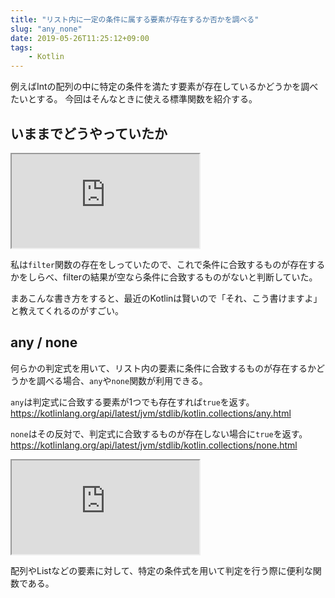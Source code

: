 ```yaml
---
title: "リスト内に一定の条件に属する要素が存在するか否かを調べる"
slug: "any_none"
date: 2019-05-26T11:25:12+09:00
tags:
    - Kotlin
---
```


例えばIntの配列の中に特定の条件を満たす要素が存在しているかどうかを調べたいとする。
今回はそんなときに使える標準関数を紹介する。

<!--more-->

## いままでどうやっていたか

<iframe src="https://pl.kotl.in/3QJT8ccbY?theme=darcula"></iframe>

私は`filter`関数の存在をしっていたので、これで条件に合致するものが存在するかをしらべ、filterの結果が空なら条件に合致するものがないと判断していた。

まあこんな書き方をすると、最近のKotlinは賢いので「それ、こう書けますよ」と教えてくれるのがすごい。

## any / none

何らかの判定式を用いて、リスト内の要素に条件に合致するものが存在するかどうかを調べる場合、`any`や`none`関数が利用できる。

`any`は判定式に合致する要素が1つでも存在すれば`true`を返す。
<https://kotlinlang.org/api/latest/jvm/stdlib/kotlin.collections/any.html>

`none`はその反対で、判定式に合致するものが存在しない場合に`true`を返す。
<https://kotlinlang.org/api/latest/jvm/stdlib/kotlin.collections/none.html>

<iframe src="https://pl.kotl.in/C8vUviYmz?theme=darcula"></iframe>

配列やListなどの要素に対して、特定の条件式を用いて判定を行う際に便利な関数である。